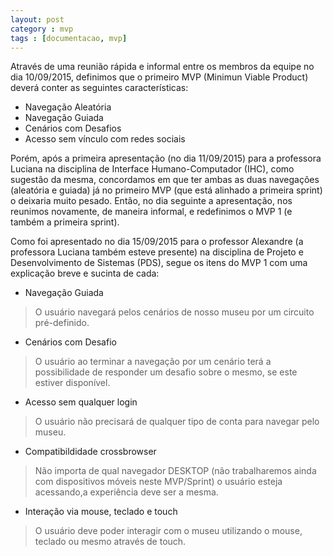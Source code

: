 ```yaml
---
layout: post
category : mvp
tags : [documentacao, mvp]
---
```


Através de uma reunião rápida e informal entre os membros da equipe no dia 10/09/2015, definimos que o primeiro MVP (Minimun Viable Product) deverá conter as seguintes características:

- Navegação Aleatória
- Navegação Guiada
- Cenários com Desafios
- Acesso sem vínculo com redes sociais

Porém, após a primeira apresentação (no dia 11/09/2015) para a professora Luciana na disciplina de Interface Humano-Computador (IHC), como sugestão da mesma, concordamos em que ter ambas as duas navegações (aleatória e guiada) já no primeiro MVP (que está alinhado a primeira sprint) o deixaria muito pesado. Então, no dia seguinte a apresentação, nos reunimos novamente, de maneira informal, e redefinimos o MVP 1 (e também a primeira sprint).

Como foi apresentado no dia 15/09/2015 para o professor Alexandre (a professora Luciana também esteve presente) na disciplina de Projeto e Desenvolvimento de Sistemas (PDS), segue os itens do MVP 1 com uma explicação breve e sucinta de cada:

- Navegação Guiada

> O usuário navegará pelos cenários de nosso museu por um circuito pré-definido.

- Cenários com Desafio

> O usuário ao terminar a navegação por um cenário terá a possibilidade de responder um desafio sobre o mesmo, se este estiver disponível.

- Acesso sem qualquer login

> O usuário não precisará de qualquer tipo de conta para navegar pelo museu.

- Compatibildidade crossbrowser

> Não importa de qual navegador DESKTOP (não trabalharemos ainda com dispositivos móveis neste MVP/Sprint) o usuário esteja acessando,a experiência deve ser a mesma.

- Interação via mouse, teclado e touch

> O usuário deve poder interagir com o museu utilizando o mouse, teclado ou mesmo através de touch.
